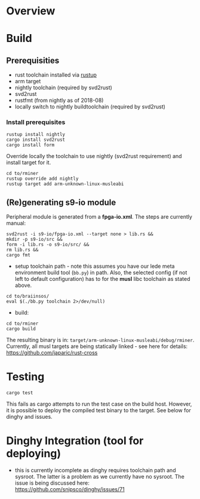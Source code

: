 # Overview

# Build

## Prerequisities
- rust toolchain installed via [rustup](https://rustup.rs/)
- arm target
- nightly toolchain (required by svd2rust)
- svd2rust
- rustfmt (from nightly as of 2018-08)
- locally switch to nightly buildtoolchain (required by svd2rust)

### Install prerequisites
```shell
rustup install nightly
cargo install svd2rust
cargo install form
```
Override locally the toolchain to use nightly (svd2rust requirement) and
install target for it.
```shell
cd to/rminer
rustup override add nightly
rustup target add arm-unknown-linux-musleabi
```

## (Re)generating s9-io module

Peripheral module is generated from a **fpga-io.xml**. The steps are currently manual:
```shell
svd2rust -i s9-io/fpga-io.xml --target none > lib.rs &&
mkdir -p s9-io/src &&
form -i lib.rs -o s9-io/src/ &&
rm lib.rs &&
cargo fmt
```
- setup toolchain path - note this assumes you have our lede meta environment build tool (```bb.py```) in path. Also, the selected config (if not left to default configuration) has to for the **musl** libc toolchain as stated above.

```
cd to/braiinsos/
eval $(./bb.py toolchain 2>/dev/null)
```

- build:

```shell
cd to/rminer
cargo build
```

The resulting binary is in: ```target/arm-unknown-linux-musleabi/debug/rminer```. Currently, all musl targets are being statically linked - see here for details: https://github.com/japaric/rust-cross


# Testing
```shell
cargo test
```

This fails as cargo attempts to run the test case on the build host. However, it is possible to deploy the compiled test binary to the target. See below for dinghy and issues.

# Dinghy Integration (tool for deploying)

- this is currently incomplete as dinghy requires toolchain path and sysroot. The latter is a problem as we currently have no sysroot. The issue is being discussed here: https://github.com/snipsco/dinghy/issues/71
